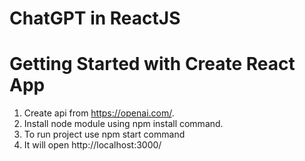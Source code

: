# ChatGPT in ReactJS

# Getting Started with Create React App

1) Create api from https://openai.com/.
2) Install node module using npm install command.
3) To run project use npm start command
4) It will open http://localhost:3000/
